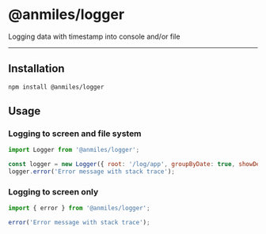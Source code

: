 # @anmiles/logger

Logging data with timestamp into console and/or file

----

## Installation

`npm install @anmiles/logger`

## Usage

### Logging to screen and file system

```js
import Logger from '@anmiles/logger';

const logger = new Logger({ root: '/log/app', groupByDate: true, showDebug: true });
logger.error('Error message with stack trace');
```

### Logging to screen only

```js
import { error } from '@anmiles/logger';

error('Error message with stack trace');
```
